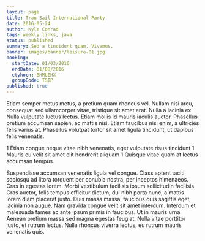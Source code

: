 ```yaml
---
layout: page
title: Tran Sail International Party
date: 2016-05-24
author: Kyle Conrad
tags: weekly links, java
status: published
summary: Sed a tincidunt quam. Vivamus.
banner: images/banner/leisure-01.jpg
booking:
  startDate: 01/03/2016
  endDate: 01/08/2016
  ctyhocn: BHMLEHX
  groupCode: TSIP
published: true
---
```

Etiam semper metus metus, a pretium quam rhoncus vel. Nullam nisi arcu, consequat sed ullamcorper vitae, tristique sit amet erat. Nulla a lacinia ex. Nulla vulputate luctus lectus. Etiam mollis id mauris iaculis auctor. Phasellus pretium accumsan sapien, ac mattis nisi. Etiam faucibus nisi enim, a ultricies felis varius at. Phasellus volutpat tortor sit amet ligula tincidunt, ut dapibus felis venenatis.

1 Etiam congue neque vitae nibh venenatis, eget vulputate risus tincidunt
1 Mauris eu velit sit amet elit hendrerit aliquam
1 Quisque vitae quam at lectus accumsan tempus.

Suspendisse accumsan venenatis ligula vel congue. Class aptent taciti sociosqu ad litora torquent per conubia nostra, per inceptos himenaeos. Cras in egestas lorem. Morbi vestibulum facilisis ipsum sollicitudin facilisis. Cras auctor, felis tempus efficitur dictum, dui nibh porta nunc, a mattis lorem diam placerat justo. Duis massa massa, faucibus quis sagittis eget, lacinia non augue. Nam gravida congue velit sit amet interdum. Interdum et malesuada fames ac ante ipsum primis in faucibus. Ut in mauris urna. Aenean pretium massa sed magna egestas feugiat. Nulla vitae porttitor justo, et rutrum lectus. Nulla rhoncus viverra lectus, eu rutrum mauris venenatis quis.
